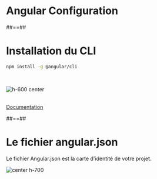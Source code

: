 <!-- .slide: class="transition-bg-grey-1 underline" -->

# Angular Configuration

##==##

<!-- .slide: class="with-code inconsolata" -->

# Installation du CLI

```sh
npm install -g @angular/cli
```

<!-- .element: class="big-code" -->
<br>

![h-600 center](assets/images/school/basics/angular_cli_helper.png)
<br><br>

[Documentation](https://cli.angular.io/)

<!-- .element: class="center" -->

##==##

<!-- .slide"-->

# Le fichier angular.json
Le fichier Angular.json est la carte d'identité de votre projet.

![center h-700](assets/images/school/basics/angular_json.png)
